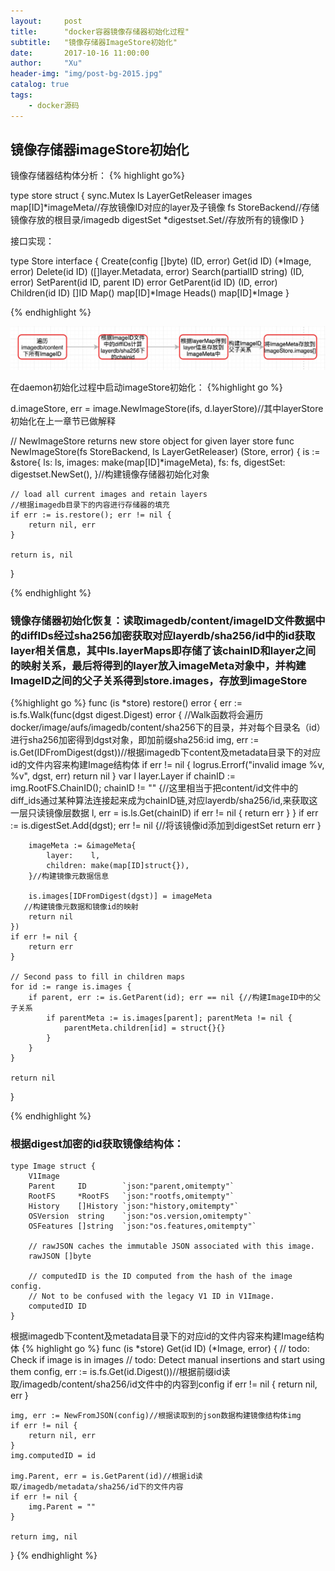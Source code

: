 ```yaml
---
layout:     post
title:      "docker容器镜像存储器初始化过程"
subtitle:   "镜像存储器ImageStore初始化"
date:       2017-10-16 11:00:00
author:     "Xu"
header-img: "img/post-bg-2015.jpg"
catalog: true
tags:
    - docker源码
---
```

## 镜像存储器imageStore初始化

镜像存储器结构体分析：
{% highlight go%}

type store struct {
	sync.Mutex
	ls        LayerGetReleaser
	images    map[ID]*imageMeta//存放镜像ID对应的layer及子镜像
	fs        StoreBackend//存储镜像存放的根目录/imagedb
	digestSet *digestset.Set//存放所有的镜像ID
}

接口实现：

type Store interface {
	Create(config []byte) (ID, error)
	Get(id ID) (*Image, error)
	Delete(id ID) ([]layer.Metadata, error)
	Search(partialID string) (ID, error)
	SetParent(id ID, parent ID) error
	GetParent(id ID) (ID, error)
	Children(id ID) []ID
	Map() map[ID]*Image
	Heads() map[ID]*Image
}

{% endhighlight %}

![](/img/ImageInit.png)

在daemon初始化过程中启动imageStore初始化：
{%highlight go %}

d.imageStore, err = image.NewImageStore(ifs, d.layerStore)//其中layerStore初始化在上一章节已做解释


// NewImageStore returns new store object for given layer store
func NewImageStore(fs StoreBackend, ls LayerGetReleaser) (Store, error) {
	is := &store{
		ls:        ls,
		images:    make(map[ID]*imageMeta),
		fs:        fs,
		digestSet: digestset.NewSet(),
	}//构建镜像存储器初始化对象

	// load all current images and retain layers
	//根据imagedb目录下的内容进行存储器的填充
	if err := is.restore(); err != nil {
		return nil, err
	}

	return is, nil
}

{% endhighlight %}

### 镜像存储器初始化恢复：读取imagedb/content/imageID文件数据中的diffIDs经过sha256加密获取对应layerdb/sha256/id中的id获取layer相关信息，其中ls.layerMaps即存储了该chainID和layer之间的映射关系，最后将得到的layer放入imageMeta对象中，并构建ImageID之间的父子关系得到store.images，存放到imageStore


{%highlight go %}
func (is *store) restore() error {
	err := is.fs.Walk(func(dgst digest.Digest) error {
	//Walk函数将会遍历docker/image/aufs/imagedb/content/sha256下的目录，并对每个目录名（id）进行sha256加密得到dgst对象，即加前缀sha256:id
		img, err := is.Get(IDFromDigest(dgst))//根据imagedb下content及metadata目录下的对应id的文件内容来构建Image结构体
		if err != nil {
			logrus.Errorf("invalid image %v, %v", dgst, err)
			return nil
		}
		var l layer.Layer
		if chainID := img.RootFS.ChainID();
		 chainID != "" {//这里相当于把content/id文件中的diff_ids通过某种算法连接起来成为chainID链,对应layerdb/sha256/id,来获取这一层只读镜像层数据
			l, err = is.ls.Get(chainID)
			if err != nil {
				return err
			}
		}
		if err := is.digestSet.Add(dgst); err != nil {//将该镜像id添加到digestSet
			return err
		}

		imageMeta := &imageMeta{
			layer:    l,
			children: make(map[ID]struct{}),
		}//构建镜像元数据信息

		is.images[IDFromDigest(dgst)] = imageMeta
       //构建镜像元数据和镜像id的映射
		return nil
	})
	if err != nil {
		return err
	}

	// Second pass to fill in children maps
	for id := range is.images {
		if parent, err := is.GetParent(id); err == nil {//构建ImageID中的父子关系
			if parentMeta := is.images[parent]; parentMeta != nil {
				parentMeta.children[id] = struct{}{}
			}
		}
	}

	return nil
}

{% endhighlight %}
### 根据digest加密的id获取镜像结构体：
```
type Image struct {
	V1Image
	Parent     ID        `json:"parent,omitempty"`
	RootFS     *RootFS   `json:"rootfs,omitempty"`
	History    []History `json:"history,omitempty"`
	OSVersion  string    `json:"os.version,omitempty"`
	OSFeatures []string  `json:"os.features,omitempty"`

	// rawJSON caches the immutable JSON associated with this image.
	rawJSON []byte

	// computedID is the ID computed from the hash of the image config.
	// Not to be confused with the legacy V1 ID in V1Image.
	computedID ID
}
```

根据imagedb下content及metadata目录下的对应id的文件内容来构建Image结构体
{% highlight go %}
func (is *store) Get(id ID) (*Image, error) {
	// todo: Check if image is in images
	// todo: Detect manual insertions and start using them
	config, err := is.fs.Get(id.Digest())//根据前缀id读取/imagedb/content/sha256/id文件中的内容到config
	if err != nil {
		return nil, err
	}

	img, err := NewFromJSON(config)//根据读取到的json数据构建镜像结构体img
	if err != nil {
		return nil, err
	}
	img.computedID = id

	img.Parent, err = is.GetParent(id)//根据id读取/imagedb/metadata/sha256/id下的文件内容
	if err != nil {
		img.Parent = ""
	}

	return img, nil
}
{% endhighlight %}